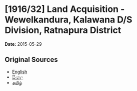 # [1916/32] Land Acquisition - Wewelkandura, Kalawana D/S Division, Ratnapura District

**Date:** 2015-05-29

## Original Sources

- [English](https://documents.gov.lk/view/extra-gazettes/2015/5/1916-32_E.pdf)
- [සිංහල](https://documents.gov.lk/view/extra-gazettes/2015/5/1916-32_S.pdf)
- [தமிழ்](https://documents.gov.lk/view/extra-gazettes/2015/5/1916-32_T.pdf)
